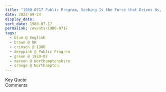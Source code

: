 ```yaml
---
title: "1980-0717 Public Program, Seeking Is the Force that Drives Us, Northampton, Northamptonshire, UK"
date: 2023-09-24
display_date: 
sort_date: 1980-07-17
permalink: /events/1980-0717
tags:
  - blue @ English
  - brown @ UK
  - crimson @ 1980
  - deeppink @ Public Program
  - green @ 1980-07
  - maroon @ Northamptonshire
  - orange @ Northampton
---
```


<wave-list>
  <list-title color="green" width="75">Key Quote</list-title>
  <list-item color="BlanchedAlmond"  width="200"></list-item>
  <list-item color="Lavender"></list-item>
  <list-item color="BlanchedAlmond"></list-item>
</wave-list>

<br>

<wave-list>
  <list-title color="green" width="75">Comments</list-title>
  <list-item color="BlanchedAlmond"  width="200"></list-item>
  <list-item color="Lavender"></list-item>
  <list-item color="BlanchedAlmond"></list-item>
</wave-list>